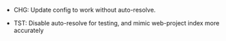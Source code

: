 - CHG: Update config to work without auto-resolve.

- TST: Disable auto-resolve for testing, and mimic web-project index more
  accurately
